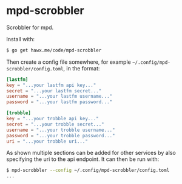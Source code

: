 # mpd-scrobbler

Scrobbler for mpd.

Install with:

``` bash
$ go get hawx.me/code/mpd-scrobbler
```

Then create a config file somewhere, for example
`~/.config/mpd-scrobbler/config.toml`, in the format:

``` toml
[lastfm]
key = "...your lastfm api key..."
secret = "...your lastfm secret..."
username = "...your lastfm username..."
password = "...your lastfm password..."

[trobble]
key = "...your trobble api key..."
secret = "...your trobble secret..."
username = "...your trobble username..."
password = "...your trobble password..."
uri = "...your trobble uri..."
```

As shown multiple sections can be added for other services by also specifying
the uri to the api endpoint. It can then be run with:

``` bash
$ mpd-scrobbler --config ~/.config/mpd-scrobbler/config.toml
...
```
